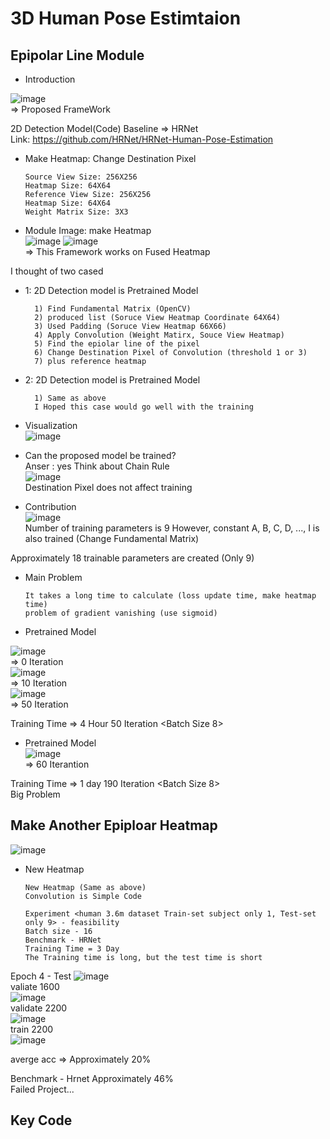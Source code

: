 # 3D Human Pose Estimtaion

## Epipolar Line Module               
* Introduction  

![image](https://user-images.githubusercontent.com/59610723/152629125-3335ad9f-20af-4807-a69d-f2baf0e168f8.png)  
=> Proposed FrameWork <Make fused Heatmap>  
  
2D Detection Model(Code) Baseline => HRNet  
Link: https://github.com/HRNet/HRNet-Human-Pose-Estimation
  
* Make Heatmap: Change Destination Pixel <Convolution>
    ```
    Source View Size: 256X256
    Heatmap Size: 64X64
    Reference View Size: 256X256
    Heatmap Size: 64X64
    Weight Matrix Size: 3X3
    ```
* Module Image: make Heatmap  
![image](https://user-images.githubusercontent.com/59610723/152629601-a03826fa-ddc3-4d2a-b58f-e1d78c09d4f3.png)
![image](https://user-images.githubusercontent.com/59610723/152629622-da9a73e5-9907-4ffa-ba9b-1fc35fcd7b14.png)  
=> This Framework works on Fused Heatmap
  
I thought of two cased  
  * 1: 2D Detection model is Pretrained Model  
    ```
      1) Find Fundamental Matrix (OpenCV)
      2) produced list (Soruce View Heatmap Coordinate 64X64)
      3) Used Padding (Soruce View Heatmap 66X66)
      4) Apply Convolution (Weight Matirx, Souce View Heatmap)
      5) Find the epiolar line of the pixel
      6) Change Destination Pixel of Convolution (threshold 1 or 3)
      7) plus reference heatmap
    ```
  * 2: 2D Detection model is Pretrained Model
    ```
      1) Same as above
      I Hoped this case would go well with the training
    ```
  * Visualization  
  ![image](https://user-images.githubusercontent.com/59610723/152630027-c5439028-c84d-4857-839d-29ba5b6ccec8.png)
  
  * Can the proposed model be trained?  
  Anser : yes
  Think about Chain Rule  
  ![image](https://user-images.githubusercontent.com/59610723/152630076-8c9f0494-0367-4f7e-a459-6255ab63ce2c.png)  
  Destination Pixel does not affect training  
  
  * Contribution  
  ![image](https://user-images.githubusercontent.com/59610723/152630120-8fbf932c-4c9f-48f2-b7e1-c7ceb078be90.png)  
  Number of training parameters is 9 However, constant A, B, C, D, ..., I is also trained (Change Fundamental Matrix)
  
  Approximately 18 trainable parameters are created (Only 9)
  
  * Main Problem
    ```
    It takes a long time to calculate (loss update time, make heatmap time)
    problem of gradient vanishing (use sigmoid)
    ```  
* Pretrained Model <Freeze>  
  
![image](https://user-images.githubusercontent.com/59610723/152630329-ec391d99-81d7-4484-8109-c8e6d27f4771.png)  
=> 0 Iteration  
![image](https://user-images.githubusercontent.com/59610723/152630337-216130c9-f45f-4f31-9798-f45d29d11dcf.png)  
=> 10 Iteration  
![image](https://user-images.githubusercontent.com/59610723/152630348-6bbc30a6-5a15-413a-9424-f632c3cdf6c3.png)  
=> 50 Iteration  
  
Training Time => 4 Hour 50 Iteration <Batch Size 8>  
  
* Pretrained Model <Not Freeze>  
![image](https://user-images.githubusercontent.com/59610723/152630374-6e679aba-9b2f-42b9-b686-e6459662d74b.png)  
=> 60 Iterantion 

Training Time => 1 day 190 Iteration <Batch Size 8>  
Big Problem  
  
## Make Another Epiploar Heatmap  
![image](https://user-images.githubusercontent.com/59610723/152630450-eb7ce7cd-e958-4fbc-a304-79784cc9100b.png)  
  * New Heatmap
    ```
    New Heatmap (Same as above)
    Convolution is Simple Code
    ```
    ```
    Experiment <human 3.6m dataset Train-set subject only 1, Test-set only 9> - feasibility
    Batch size - 16
    Benchmark - HRNet
    Training Time = 3 Day
    The Training time is long, but the test time is short
    ```
  Epoch 4 - Test <Proposed Module>
  ![image](https://user-images.githubusercontent.com/59610723/152630561-98e6503d-79af-4068-a89d-d9aef15edd35.png)  
  valiate 1600  
  ![image](https://user-images.githubusercontent.com/59610723/152630576-55244626-f8d6-48ac-9496-491b6d557180.png)  
  validate 2200  
  ![image](https://user-images.githubusercontent.com/59610723/152630587-2c82269c-46b3-4f8e-9df4-e02139cee045.png)  
  train 2200  
  ![image](https://user-images.githubusercontent.com/59610723/152630580-f9713af2-8a97-426c-bed7-dec21dc4d72d.png)  
  
  averge acc => Approximately 20%  
  
  Benchmark - Hrnet Approximately 46%  
  Failed Project...
## Key Code
  

  
